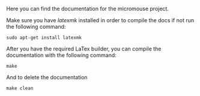 Here you can find the documentation for the micromouse project.

Make sure you have *latexmk* installed in order to compile the docs
if not run the following command:
```
sudo apt-get install latexmk 
```

After you have the required LaTex builder, you can compile the documentation
with the following command:
```
make
```

And to delete the documentation
```
make clean
```
